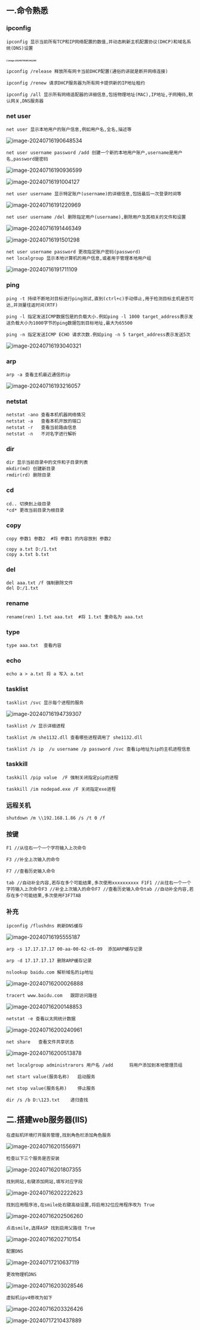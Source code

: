## 一.命令熟悉

### ipconfig

```
ipconfig 显示当前所有TCP和IP网络配置的数值,并动态刷新主机配置协议(DHCP)和域名系统(DNS)设置
```

### <img src="C:\Users\24937\AppData\Roaming\Typora\typora-user-images\image-20240716185342280.png" alt="image-20240716185342280" style="zoom: 33%;" />

```
ipconfig /release 释放所有网卡当前DHCP配置(通俗的讲就是断开网络连接)
```

```
ipconfig /renew 请求DHCP服务器为所有网卡提供新的IP地址租约

ipconfig /all 显示所有网络适配器的详细信息,包括物理地址(MAC),IP地址,子网掩码,默认网关,DNS服务器
```

### net user

```
net user 显示本地用户的账户信息,例如用户名,全名,描述等
```

![image-20240716190648534](assets/image-20240716190648534.png)

```
net user username password /add 创建一个新的本地用户账户,username是用户名,password是密码
```

![image-20240716190936599](assets/image-20240716190936599.png)

![image-20240716191004127](assets/image-20240716191004127.png)

```
net user username 显示特定账户(username)的详细信息,包括最后一次登录时间等
```

![image-20240716191220969](assets/image-20240716191220969.png)

```
net user username /del 删除指定用户(username),删除用户及其相关的文件和设置
```

![image-20240716191446349](assets/image-20240716191446349.png)

![image-20240716191501298](assets/image-20240716191501298.png)

```
net user username password 更改指定账户密码(password)
net localgroup 显示本地计算机的用户信息,或者用于管理本地用户组
```

![image-20240716191711109](assets/image-20240716191711109.png)

### ping

```
ping -t 持续不断地对目标进行ping测试,直到(ctrl+c)手动停止,用于检测目标主机是否可达,并测量往返时间(RTF)

ping -l 指定发送ICMP数据包是的负载大小.例如ping -l 1000 target_address表示发送负载大小为1000字节的ping数据包到目标地址,最大为65500

ping -n 指定发送ICMP ECHO 请求次数.例如ping -n 5 target_address表示发送5次
```

![image-20240716193040321](assets/image-20240716193040321.png)

### arp

```
arp -a 查看主机最近通信的ip
```

![image-20240716193216057](assets/image-20240716193216057.png)

### netstat

```
netstat -ano 查看本机机器网络情况
netstat -a   查看本机开放的端口
netstat -r	 查看当前路由信息
netstat -n	 不对名字进行解析
```

### dir

```
dir 显示当前目录中的文件和子目录列表
mkdir(md) 创建新目录
rmdir(rd) 删除目录
```

### cd

```
cd.. 切换到上级目录
*cd* 更改当前目录为根目录
```

### copy

```
copy 参数1 参数2  #将 参数1 的内容放到 参数2

copy a.txt D:/1.txt
copy a.txt b.txt
```

### del

```
del aaa.txt /f 强制删除文件
del D:/1.txt
```

### rename

```
rename(ren) 1.txt aaa.txt  #将 1.txt 重命名为 aaa.txt
```

### type

```
type aaa.txt  查看内容
```

### echo

```
echo a > a.txt 将 a 写入 a.txt
```

### tasklist

```
tasklist /svc 显示每个进程的服务
```

![image-20240716194739307](assets/image-20240716194739307.png)

```
tasklist /v 显示详细进程

tasklist /m she1132.dll 查看哪些进程调用了 she1132.dll

tasklist /s ip  /u username /p password /svc 查看ip地址为ip的主机进程信息
```

### taskkill

```
taskkill /pip value  /F 强制关闭指定pip的进程

taskkill /im nodepad.exe /F 关闭指定exe进程
```

### 远程关机

```
shutdown /m \\192.168.1.86 /s /t 0 /f
```

### 按键

```
F1 //从往右一个一个字符输入上次命令

F3 //补全上次输入的命令

F7 //查看历史输入命令

tab //自动补全内容,若存在多个可能结果,多次使用xxxxxxxxxx F1F1 //从往右一个一个字符输入上次命令F3 //补全上次输入的命令F7 //查看历史输入命令tab //自动补全内容,若存在多个可能结果,多次使用F3F7TAB
```

### 补充

```
ipconfig /flushdns 刷新DNS缓存
```

![image-20240716195555187](assets/image-20240716195555187.png)

```
arp -s 17.17.17.17 00-aa-00-62-c6-09  添加ARP缓存记录

arp -d 17.17.17.17 删除ARP缓存记录

nslookup baidu.com 解析域名的ip地址
```

![image-20240716200026888](assets/image-20240716200026888.png)

```
tracert www.baidu.com 	跟踪访问路径
```

![image-20240716200148853](assets/image-20240716200148853.png)

```
netstat -e 查看以太网统计数据
```

![image-20240716200240961](assets/image-20240716200240961.png)

```
net share 	查看文件共享状态
```

![image-20240716200513878](assets/image-20240716200513878.png)

```
net localgroup administrarors 用户名 /add 		将用户添加到本地管理员组

net start value(服务名称) 	启动服务

net stop value(服务名称) 	停止服务

dir /s /b D:\123.txt	递归查找
```







## 二.搭建web服务器(IIS)

```
在虚拟机环境打开服务管理,找到角色栏添加角色服务
```

![image-20240716201556971](assets/image-20240716201556971.png)

```
检查以下三个服务是否安装
```

![image-20240716201807355](assets/image-20240716201807355.png)

```
找到网站,右键添加网站,填写对应字段
```

![image-20240716202222623](assets/image-20240716202222623.png)

```
找到应用程序池,在smile处右键高级设置,将启用32位应用程序改为 True
```

![image-20240716202506260](assets/image-20240716202506260.png)

```
点击smile,选择ASP 找到启用父路径 True
```

![image-20240716202710154](assets/image-20240716202710154.png)

```
配置DNS
```

![image-20240717210637119](assets/image-20240717210637119.png)

```
更改物理机DNS
```

![image-20240716203028546](assets/image-20240716203028546.png)

```
虚拟机ipv4修改为如下
```

![image-20240716203326426](assets/image-20240716203326426.png)

![image-20240717210437889](assets/image-20240717210437889.png)
